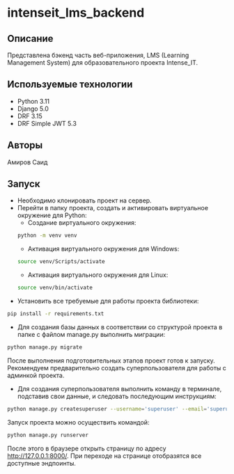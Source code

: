 # intenseit_lms_backend


## Описание
Представлена бэкенд часть веб-приложения, LMS (Learning Management System) для образовательного проекта Intense_IT.


## Используемые технологии
- Python 3.11
- Django 5.0
- DRF 3.15
- DRF Simple JWT 5.3


## Авторы
Амиров Саид


## Запуск
- Необходимо клонировать проект на сервер.
- Перейти в папку проекта, создать и активировать виртуальное окружение для Python:
  - Создание виртуального окружения:
   ```sh
   python -m venv venv
   ```
  - Активация виртуального окружения для Windows:
   ```sh
   source venv/Scripts/activate
   ```
  - Активация виртуального окружения для Linux:
   ```sh
   source venv/bin/activate
   ```
- Установить все требуемые для работы проекта библиотеки:
```sh
pip install -r requirements.txt
```
- Для создания базы данных в соответствии со структурой проекта в папке с файлом manage.py выполнить миграции:
```sh
python manage.py migrate
```

После выполнения подготовительных этапов проект готов к запуску. Рекомендуем предварительно создать суперпользователя для работы с админкой проекта.
- Для создания суперпользователя выполнить команду в терминале, подставив свои данные, и следовать последующим инструкциям:
```sh
python manage.py createsuperuser --username='superuser' --email='superuser@mail.ru'
```

Запуск проекта можно осуществить командой:
```sh
python manage.py runserver
```

После этого в браузере открыть страницу по адресу http://127.0.0.1:8000/. При переходе на странице отобразятся все доступные эндпоинты.
